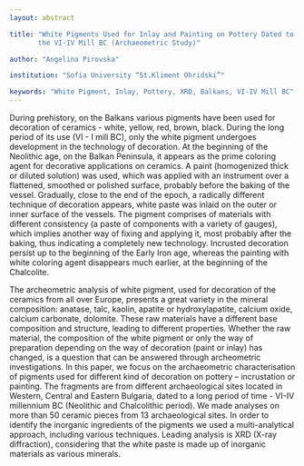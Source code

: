 ```yaml
---
layout: abstract

title: "White Pigments Used for Inlay and Painting on Pottery Dated to
       the VI-IV Mill BC (Archaeometric Study)"

author: "Angelina Pirovska"

institution: "Sofia University “St.Kliment Ohridski”"

keywords: "White Pigment, Inlay, Pottery, XRD, Balkans, VI-IV Mill BC"
---
```


During prehistory, on the Balkans various pigments have been used for
decoration of ceramics - white, yellow, red, brown, black. During the
long period of its use (VI - I mill BC), only the white pigment
undergoes development in the technology of decoration. At the
beginning of the Neolithic age, on the Balkan Peninsula, it appears as
the prime coloring agent for decorative applications on ceramics. A
paint (homogenized thick or diluted solution) was used, which was
applied with an instrument over a flattened, smoothed or polished
surface, probably before the baking of the vessel. Gradually, close to
the end of the epoch, a radically different technique of decoration
appears, white paste was inlaid on the outer or inner surface of the
vessels. The pigment comprises of materials with different consistency
(a paste of components with a variety of gauges), which implies
another way of fixing and applying it, most probably after the baking,
thus indicating a completely new technology. Incrusted decoration
persist up to the beginning of the Early Iron age, whereas the
painting with white coloring agent disappears much earlier, at the
beginning of the Chalcolite.

The archeometric analysis of white pigment, used for decoration of the
ceramics from all over Europe, presents a great variety in the mineral
composition: anatase, talc, kaolin, apatite or hydroxylapatite,
calcium oxide, calcium carbonate, dolomite. These raw materials have a
different base composition and structure, leading to different
properties. Whether the raw material, the composition of the white
pigment or only the way of preparation depending on the way of
decoration (paint or inlay) has changed, is a question that can be
answered through archeometric investigations.  In this paper, we focus
on the archaeometric characterisation of pigments used for different
kind of decoration on pottery – incrustation or painting. The
fragments are from different archaeological sites located in Western,
Central and Eastern Bulgaria, dated to a long period of time - VI-IV
millennium BC (Neolithic and Chalcolithic period). We made analyses on
more than 50 ceramic pieces from 13 archaeological sites. In order to
identify the inorganic ingredients of the pigments we used a
multi-analytical approach, including various techniques. Leading
analysis is XRD (X-ray diffraction), considering that the white paste
is made up of inorganic materials as various minerals.
